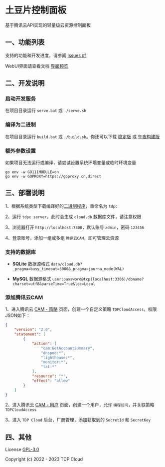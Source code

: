# 土豆片控制面板

基于腾讯云API实现的轻量级云资源控制面板

## 一、功能列表

支持的功能和开发进度，请参阅 [Issues #1](https://github.com/tdp-resource/tdp-cloud/issues/1)

WebUI界面请查看文档 [界面预览](https://github.com/tdp-resource/tdp-cloud/blob/main/docs/界面预览.md)

## 二、开发说明

### 启动开发服务

在项目目录运行  `serve.bat` 或 `./serve.sh`

### 编译为二进制

在项目目录运行 `build.bat` 或 `./build.sh`。你还可以下载 [稳定版](https://github.com/tdp-resource/tdp-cloud/releases) 或 [午夜构建版](http://curl.rpc.im/?dir=/tdp-cloud)

### 额外参数设置

如果项目无法运行或编译，请尝试设置系统环境变量或临时环境变量

```shell
go env -w GO111MODULE=on
go env -w GOPROXY=https://goproxy.cn,direct
```

## 三、部署说明

1、根据系统类型下载编译好的[二进制程序](https://github.com/tdp-resource/tdp-cloud/releases)，重命名为 `tdpc`

2、运行 `tdpc server`，此时会生成 `cloud.db` 数据库文件，请注意权限

3、浏览器打开 `http://localhost:7800`，默认账号 `admin`，密码 `123456`

4、登录账号，添加一组或多组 `腾讯云CAM`，即可管理云资源

### 支持的数据库

- **SQLite** 数据源格式 `data/cloud.db?_pragma=busy_timeout=5000&_pragma=journa_mode(WAL)`

- **MySQL**  数据源格式 `user:password@tcp(localhost:3306)/dbname?charset=utf8&parseTime=True&loc=Local`

### 添加腾讯云CAM

1、进入腾讯云 [CAM - 策略](https://console.cloud.tencent.com/cam/policy) 页面，创建一个自定义策略 `TDPCloudAccess`，权限JSON如下：

```json
{
    "version": "2.0",
    "statement": [
        {
            "action": [
                "cam:GetAccountSummary",
                "dnspod:*",
                "lighthouse:*",
                "monitor:*",
                "tat:*"
            ],
            "resource": "*",
            "effect": "allow"
        }
    ]
}
```

2、进入腾讯云 [CAM - 用户](https://console.cloud.tencent.com/cam) 页面，创建一个用户，允许 `编程访问`，并关联策略 `TDPCloudAccess`

3、进入 `TDP Cloud` 后台，厂商管理，添加获取到的 `SecretId` 和 `SecretKey`

## 四、其他

License [GPL-3.0](https://opensource.org/licenses/GPL-3.0)

Copyright (c) 2022 - 2023 TDP Cloud

